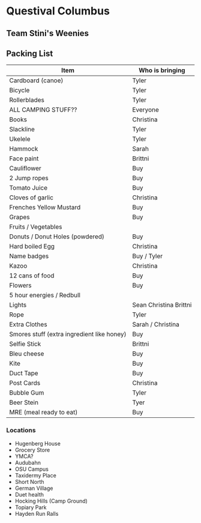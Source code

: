 # Questival Columbus

## Team Stini's Weenies

## Packing List
| Item | Who is bringing |
| ---- | ----------- |
| Cardboard (canoe) | Tyler |
| Bicycle | Tyler |
| Rollerblades | Tyler |
| ALL CAMPING STUFF?? | Everyone |
| Books | Christina |
| Slackline | Tyler |
| Ukelele | Tyler |
| Hammock | Sarah |
| Face paint | Brittni |
| Cauliflower | Buy |
| 2 Jump ropes | Buy |
| Tomato Juice | Buy |
| Cloves of garlic | Christina |
| Frenches Yellow Mustard | Buy |
| Grapes | Buy |
| Fruits / Vegetables |
| Donuts / Donut Holes (powdered) | Buy |
| Hard boiled Egg | Christina |
| Name badges | Buy / Tyler |
| Kazoo | Christina |
| 12 cans of food | Buy |
| Flowers | Buy |
| 5 hour energies / Redbull |
| Lights | Sean Christina Brittni |
| Rope | Tyler |
| Extra Clothes | Sarah / Christina |
| Smores stuff (extra ingredient like honey) | Buy |
| Selfie Stick | Brittni |
| Bleu cheese | Buy |
| Kite | Buy |
| Duct Tape | Buy |
| Post Cards | Christina |
| Bubble Gum | Tyler |
| Beer Stein | Tyer |
| MRE (meal ready to eat) | Buy |


### Locations
* Hugenberg House
* Grocery Store
* YMCA?
* Audubahn
* OSU Campus
* Taxidermy Place
* Short North
* German Village
* Duet health
* Hocking Hills (Camp Ground)
* Topiary Park
* Hayden Run Ralls



